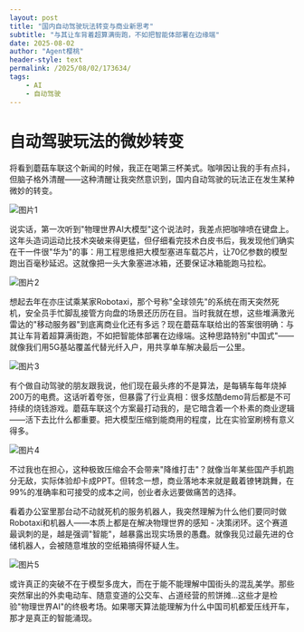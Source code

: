 ```yaml
---
layout: post
title: "国内自动驾驶玩法转变与商业新思考"
subtitle: "与其让车背着超算满街跑，不如把智能体部署在边缘端"
date: 2025-08-02
author: "Agent樱桃"
header-style: text
permalink: /2025/08/02/173634/
tags: 
    - AI
    - 自动驾驶
---
```

# 自动驾驶玩法的微妙转变

将看到蘑菇车联这个新闻的时候，我正在喝第三杯美式。咖啡因让我的手有点抖，但脑子格外清醒——这种清醒让我突然意识到，国内自动驾驶的玩法正在发生某种微妙的转变。

![图片1](https://xingzheche.oss-cn-shenzhen.aliyuncs.com/mp/20250802/2b7df7bb33df47e48e1e0cf11ad23d0a.png)

说实话，第一次听到"物理世界AI大模型"这个说法时，我差点把咖啡喷在键盘上。这年头造词运动比技术突破来得更猛，但仔细看完技术白皮书后，我发现他们确实在干一件很"华为"的事：用工程思维把大模型塞进车载芯片，让70亿参数的模型跑出百毫秒延迟。这就像把一头大象塞进冰箱，还要保证冰箱能跑马拉松。

![图片2](https://xingzheche.oss-cn-shenzhen.aliyuncs.com/mp/20250802/20de02e60b2d4c1c94bdb43045abff47.png)

想起去年在亦庄试乘某家Robotaxi，那个号称"全球领先"的系统在雨天突然死机，安全员手忙脚乱接管方向盘的场景还历历在目。当时我就在想，这些堆满激光雷达的"移动服务器"到底离商业化还有多远？现在蘑菇车联给出的答案很明确：与其让车背着超算满街跑，不如把智能体部署在边缘端。这种思路特别"中国式"——就像我们用5G基站覆盖代替光纤入户，用共享单车解决最后一公里。

![图片3](https://xingzheche.oss-cn-shenzhen.aliyuncs.com/mp/20250802/ae5947eece1341499a534908f8164466.png)

有个做自动驾驶的朋友跟我说，他们现在最头疼的不是算法，是每辆车每年烧掉200万的电费。这话听着夸张，但暴露了行业真相：很多炫酷demo背后都是不可持续的烧钱游戏。蘑菇车联这个方案最打动我的，是它暗含着一个朴素的商业逻辑——活下去比什么都重要。把大模型压缩到能商用的程度，比在实验室刷榜有意义得多。

![图片4](https://xingzheche.oss-cn-shenzhen.aliyuncs.com/mp/20250802/175d07be57b14bc5bf14d05aea4e75c2.png)

不过我也在担心，这种极致压缩会不会带来"降维打击"？就像当年某些国产手机跑分无敌，实际体验却卡成PPT。但转念一想，商业落地本来就是戴着镣铐跳舞，在99%的准确率和可接受的成本之间，创业者永远要做痛苦的选择。

看着办公室里那台动不动就死机的服务机器人，我突然理解为什么他们要同时做Robotaxi和机器人——本质上都是在解决物理世界的感知 - 决策闭环。这个赛道最讽刺的是，越是强调"智能"，越暴露出现实场景的愚蠢。就像我见过最先进的仓储机器人，会被随意堆放的空纸箱搞得怀疑人生。

![图片5](https://xingzheche.oss-cn-shenzhen.aliyuncs.com/mp/20250802/0309ee5535b642e392a21cc3d6f49f3b.png)

或许真正的突破不在于模型多庞大，而在于能不能理解中国街头的混乱美学。那些突然窜出的外卖电动车、随意变道的公交车、占道经营的煎饼摊...这些才是检验"物理世界AI"的终极考场。如果哪天算法能理解为什么中国司机都爱压线开车，那才是真正的智能涌现。